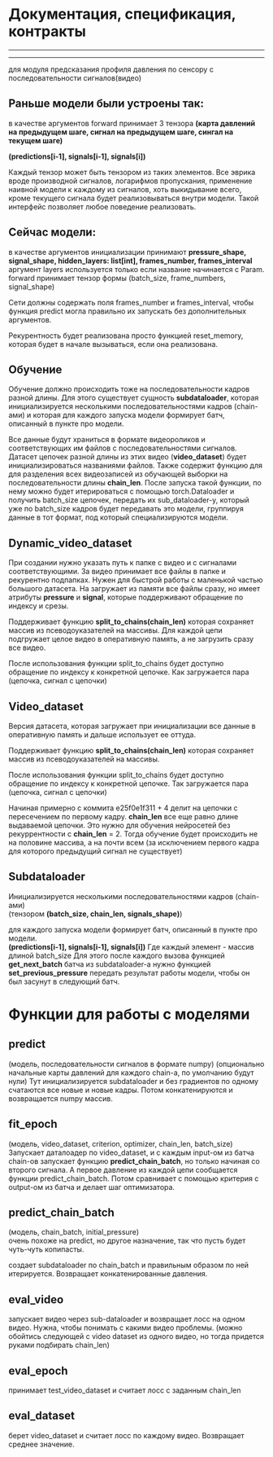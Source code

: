 # Документация, спецификация, контракты
---
---

для модуля предсказания профиля давления по сенсору с последовательности сигналов(видео)

## Раньше модели были устроены так:
в качестве аргументов forward принимает 3 тензора
**(карта давлений на предыдущем шаге, сигнал на предыдущем шаге, сингал на текущем шаге)**

**(predictions[i-1], signals[i-1], signals[i])**

Каждый тензор может быть тензором из таких элементов.
Все эврика вроде производной сигналов, логарифмов пропускания, применение наивной модели к каждому из сигналов, хоть выкидывание всего, кроме текущего сигнала будет реализовываться внутри модели. Такой интерфейс позволяет любое поведение реализовать.

## Сейчас модели:
в качестве аргументов инициализации принимают
**pressure_shape, signal_shape, hidden_layers: list[int], frames_number, frames_interval**
аргумент layers используется только если название начинается с Param. 
forward принимает тензор формы (batch_size, frame_numbers, signal_shape)

Сети должны содержать поля frames_number и frames_interval, чтобы функция predict могла правильно их запускать без дополнительных аргументов.

Рекурентность будет реализована просто функцией reset_memory, которая будет в начале вызываться, если она реализована.

## Обучение
Обучение должно происходить тоже на последовательности кадров разной длины. Для этого существует сущность **subdataloader**, которая инициализируется несколькими последовательностями кадров (chain-ами) и которая для каждого запуска модели формирует батч, описанный в пункте про модели.

Все данные будут храниться в формате видеороликов и соответствующих им файлов с последовательностями сигналов.
Датасет цепочек разной длины из этих видео (**video_dataset**) будет инициализироваться названиями файлов. Также содержит функцию для для разделения всех видеозаписей из обучающей выборки на последовательности длины **chain_len**. 
После запуска такой функции, по нему можно будет итерироваться с помощью torch.Dataloader и получить batch_size цепочек, передать их sub_dataloader-у, который уже по batch_size кадров будет передавать это модели, группируя данные в тот формат, под который специализируются модели.

## Dynamic_video_dataset
При создании нужно указать путь к папке с видео и с сигналами соответствующими. За видео принимает все файлы в папке и рекурентно подпапках. 
Нужен для быстрой работы с маленькой частью большого датасета. На загружает из памяти все файлы сразу, но имеет атрибуты **pressure** и **signal**, которые поддерживают обращение по индексу и срезы.

Поддерживает функцию **split_to_chains(chain_len)** которая сохраняет массив из псеводоуказателей на массивы.
Для каждой цепи подгружает целое видео в оперативную память, а не загрузить сразу все видео.

После использования функции split_to_chains будет доступно обращение по индексу к конкретной цепочке. Как загружается пара (цепочка, сигнал с цепочки)

## Video_dataset

Версия датасета, которая загружает при инициализации все данные в оперативную память и дальше использует ее оттуда.

Поддерживает функцию **split_to_chains(chain_len)** которая сохраняет массив из псеводоуказателей на массивы.


После использования функции split_to_chains будет доступно обращение по индексу к конкретной цепочке. Так загружается пара (цепочка, сигнал с цепочки)

Начиная примерно с коммита e25f0e1f311 + 4 делит на цепочки с пересечением по первому кадру. **chain_len** все еще равно длине выдаваемой цепочки. Это нужно для обучения нейросетей без рекуррентности с **chain_len** = 2. Тогда обучение будет происходить не на половине массива, а на почти всем (за исключением первого кадра для которого предыдущий сигнал не существует)

## Subdataloader

Инициализируется несколькими последовательностями кадров (chain-ами)\
(тензором **(batch_size, chain_len, signals_shape)**) 


для каждого запуска модели формирует батч, описанный в пункте про модели. \
**(predictions[i-1], signals[i-1], signals[i])** Где каждый элемент - массив длиной batch_size
Для этого после каждого вызова функцией **get_next_batch** батча из subdataloader-а нужно функцией **set_previous_pressure** передать результат работы модели, чтобы он был засунут в следующий батч.


# Функции для работы с моделями
## predict
(модель, последовательности сигналов в формате numpy)
(опционально начальные карты давлений для каждого chain-а, по умолчанию будут нули)
Тут инициализируется subdataloader и без градиентов по одному счатаются все новые и новые кадры. Потом конкатенируются и возвращается numpy массив.

## fit_epoch
(модель, video_dataset, criterion, optimizer, chain_len, batch_size)\
Запускает даталоадер по video_dataset, и с каждым input-ом из батча chain-ов запускает функцию **predict_chain_batch**, но только начиная со второго сигнала. А первое давление из каждой цепи сообщается функции predict_chain_batch. Потом сравнивает с помощью критерия с output-ом из батча и делает шаг оптимизатора.

## predict_chain_batch 
(модель, chain_batch, initial_pressure)\
очень похоже на predict, но другое назначение, так что пусть будет чуть-чуть копипасты.

создает subdataloader по chain_batch и правильным образом по ней итерируется. Возвращает конкатенированные давления.


## eval_video

запускает видео через sub-dataloader и возвращает лосс на одном видео.
Нужна, чтобы понимать с какими видео проблемы.
(можно обойтись следующей с video dataset из одного видео, но тогда придется руками подбирать chain_len)

## eval_epoch
принимает test_video_dataset и считает лосс с заданным chain_len

## eval_dataset
берет video_dataset и считает лосс по каждому видео. Возвращает среднее значение.
 